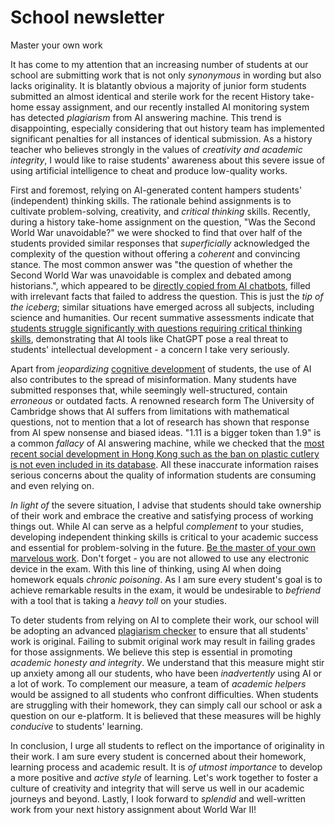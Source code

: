 # School newsletter
Master your own work

It has come to my attention that an increasing number of students at our school are submitting work that is not only *synonymous* in wording but also lacks originality. It is blatantly obvious a majority of junior form students submitted an almost identical and sterile work for the recent History take-home essay assignment, and our recently installed AI monitoring system has detected *plagiarism* from AI answering machine. This trend is disappointing, especially considering that out history team has implemented significant penalties for all instances of identical submission. As a history teacher who believes strongly in the values of *creativity and academic integrity*, I would like to raise students' awareness about this severe issue of using artificial intelligence to cheat and produce low-quality works.

First and foremost, relying on AI-generated content hampers students' (independent) thinking skills. The rationale behind assignments is to cultivate problem-solving, creativity, and *critical thinking* skills. Recently, during a history take-home assignment on the question, "Was the Second World War unavoidable?" we were shocked to find that over half of the students provided similar responses that *superficially* acknowledged the complexity of the question without offering a *coherent* and convincing stance. The most common answer was "the question of whether the Second World War was unavoidable is complex and debated among historians.", which appeared to be <u>directly copied from AI chatbots</u>, filled with irrelevant facts that failed to address the question. This is just the *tip of the iceberg*; similar situations have emerged across all subjects, including science and humanities. Our recent summative assessments indicate that <u>students struggle significantly with questions requiring critical thinking skills</u>, demonstrating that AI tools like ChatGPT pose a real threat to students' intellectual development - a concern I take very seriously.

Apart from *jeopardizing* <u>cognitive development</u> of students, the use of AI also contributes to the spread of misinformation. Many students have submitted responses that, while seemingly well-structured, contain *erroneous* or outdated facts. A renowned research form The University of Cambridge shows that AI suffers from limitations with mathematical questions, not to mention that a lot of research has shown that response from AI spew nonsense and biased ideas. "1.11 is a bigger token than 1.9" is a common *fallacy* of AI answering machine, while we checked that the <u>most recent social development in Hong Kong such as the ban on plastic cutlery is not even included in its database</u>. All these inaccurate information raises serious concerns about the quality of information students are consuming and even relying on.

*In light of* the severe situation, I advise that students should take ownership of their work and embrace the creative and satisfying process of working things out. While AI can serve as a helpful *complement* to your studies, developing independent thinking skills is critical to your academic success and essential for problem-solving in the future. <u>Be the master of your own marvelous work</u>. Don't forget - you are not allowed to use any electronic device in the exam. With this line of thinking, using AI when doing homework equals *chronic poisoning*. As I am sure every student's goal is to achieve remarkable results in the exam, it would be undesirable to *befriend* with a tool that is taking a *heavy toll* on your studies.

To deter students from relying on AI to complete their work, our school will be adopting an advanced <u>plagiarism checker</u> to ensure that all students' work is original. Failing to submit original work may result in failing grades for those assignments. We believe this step is essential in promoting *academic honesty and integrity*. We understand that this measure might stir up anxiety among all our students, who have been *inadvertently* using AI or a lot of work. To complement our measure, a team of *academic helpers* would be assigned to all students who confront difficulties. When students are struggling with their homework, they can simply call our school or ask a question on our e-platform. It is believed that these measures will be highly *conducive* to students' learning.

In conclusion, I urge all students to reflect on the importance of originality in their work. I am sure every student is concerned about their homework, learning process and academic result. It is *of utmost importance* to develop a more positive and *active style* of learning. Let's work together to foster a culture of creativity and integrity that will serve us well in our academic journeys and beyond. Lastly, I look forward to *splendid* and well-written work from your next history assignment about World War II!